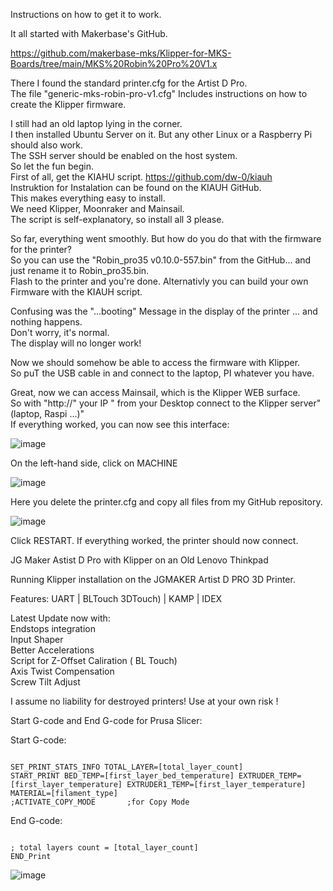 Instructions on how to get it to work.

It all started with Makerbase's GitHub.

https://github.com/makerbase-mks/Klipper-for-MKS-Boards/tree/main/MKS%20Robin%20Pro%20V1.x

There I found the standard printer.cfg for the Artist D Pro.   
The file "generic-mks-robin-pro-v1.cfg" Includes instructions on how to create the Klipper firmware.          

I still had an old laptop lying in the corner.        
I then installed Ubuntu Server on it. But any other Linux or a Raspberry Pi should also work.        
The SSH server should be enabled on the host system.        
So let the fun begin.        
First of all, get the KIAHU script. https://github.com/dw-0/kiauh                
Instruktion for Instalation can be found on the KIAUH GitHub.                        
This makes everything easy to install.                
We need Klipper, Moonraker and Mainsail.                
The script is self-explanatory, so install all 3 please.   

So far, everything went smoothly. But how do you do that with the firmware for the printer?        
So you can use the "Robin_pro35 v0.10.0-557.bin" from the GitHub... and just rename it to Robin_pro35.bin.        
Flash to the printer and you're done.
Alternativly you can build your own Firmware with the KIAUH script.

Confusing was the  "...booting" Message in the display of the printer ... and nothing happens.        
Don't worry, it's normal.        
The display will no longer work!        

Now we should somehow be able to access the firmware with Klipper.                
So puT the USB cable in and connect to the laptop, PI whatever you have.  

Great, now we can access Mainsail, which is the Klipper WEB surface.        
So with "http://" your IP "  from your Desktop connect to the Klipper server" (laptop, Raspi ...)"        
If everything worked, you can now see this interface:

![image](https://github.com/Martin-Stiller/JG-Maker-Artist-D-Pro-Klipper-Mainsail/assets/49054392/badf6f85-2ff1-4d6d-9bed-3106f6e5692a)

On the left-hand side, click on MACHINE

![image](https://github.com/Martin-Stiller/JG-Maker-Artist-D-Pro-Klipper-Mainsail/assets/49054392/17b18014-ade5-4bd7-8f8c-9086a1eae993)


Here you delete the printer.cfg and copy all files from my GitHub repository.

![image](https://github.com/Martin-Stiller/JG-Maker-Artist-D-Pro-Klipper-Mainsail/assets/49054392/0650aea4-388c-467e-a0e4-b6876019cfb3)


Click RESTART.
If everything worked, the printer should now connect.








JG Maker Astist D Pro with Klipper on an Old Lenovo Thinkpad

Running Klipper installation on the JGMAKER Artist D PRO 3D Printer.

Features: UART | BLTouch 3DTouch) | KAMP | IDEX

Latest Update now with:                        
        Endstops integration                        
        Input Shaper                        
        Better Accelerations                        
        Script for Z-Offset Caliration ( BL Touch)                        
        Axis Twist Compensation                        
        Screw Tilt Adjust                        


I assume no liability for destroyed printers! Use at your own risk !

Start G-code and End G-code for Prusa Slicer:

Start G-code:                                                                                            
```

SET_PRINT_STATS_INFO TOTAL_LAYER=[total_layer_count]
START_PRINT BED_TEMP=[first_layer_bed_temperature] EXTRUDER_TEMP=[first_layer_temperature] EXTRUDER1_TEMP=[first_layer_temperature] MATERIAL=[filament_type]       
;ACTIVATE_COPY_MODE       ;for Copy Mode
```

End G-code:
```

; total layers count = [total_layer_count]                                
END_Print
```


![image](https://github.com/Martin-Stiller/JG-Maker-Artist-D-Pro-Klipper-Mainsail/assets/49054392/06c73b74-d6d8-4498-9539-7fa06db71131)



